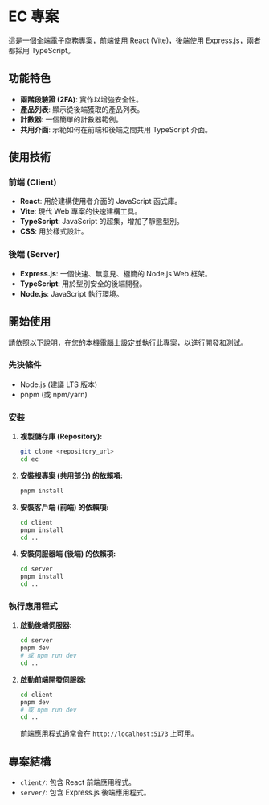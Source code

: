 # EC 專案

這是一個全端電子商務專案，前端使用 React (Vite)，後端使用 Express.js，兩者都採用 TypeScript。

## 功能特色

- **兩階段驗證 (2FA)**: 實作以增強安全性。
- **產品列表**: 顯示從後端獲取的產品列表。
- **計數器**: 一個簡單的計數器範例。
- **共用介面**: 示範如何在前端和後端之間共用 TypeScript 介面。

## 使用技術

### 前端 (Client)

- **React**: 用於建構使用者介面的 JavaScript 函式庫。
- **Vite**: 現代 Web 專案的快速建構工具。
- **TypeScript**: JavaScript 的超集，增加了靜態型別。
- **CSS**: 用於樣式設計。

### 後端 (Server)

- **Express.js**: 一個快速、無意見、極簡的 Node.js Web 框架。
- **TypeScript**: 用於型別安全的後端開發。
- **Node.js**: JavaScript 執行環境。

## 開始使用

請依照以下說明，在您的本機電腦上設定並執行此專案，以進行開發和測試。

### 先決條件

- Node.js (建議 LTS 版本)
- pnpm (或 npm/yarn)

### 安裝

1.  **複製儲存庫 (Repository):**

    ```bash
    git clone <repository_url>
    cd ec
    ```

2.  **安裝根專案 (共用部分) 的依賴項:**

    ```bash
    pnpm install
    ```

3.  **安裝客戶端 (前端) 的依賴項:**

    ```bash
    cd client
    pnpm install
    cd ..
    ```

4.  **安裝伺服器端 (後端) 的依賴項:**

    ```bash
    cd server
    pnpm install
    cd ..
    ```

### 執行應用程式

1.  **啟動後端伺服器:**

    ```bash
    cd server
    pnpm dev
    # 或 npm run dev
    cd ..
    ```

2.  **啟動前端開發伺服器:**

    ```bash
    cd client
    pnpm dev
    # 或 npm run dev
    cd ..
    ```

    前端應用程式通常會在 `http://localhost:5173` 上可用。

## 專案結構

- `client/`: 包含 React 前端應用程式。
- `server/`: 包含 Express.js 後端應用程式。
